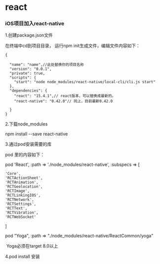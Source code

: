 # react   
### iOS项目加入react-native      

1.创建package.json文件       

在终端中cd到项目目录， 运行npm init生成文件，编辑文件内容如下：   
<pre><code>{
 
  "name": "name",//此处替换你的项目名称
  "version": "0.0.1",
  "private": true,
  "scripts": {
    "start": "node node_modules/react-native/local-cli/cli.js start"
  },
  "dependencies": {
    "react": "15.4.1",// react版本，可以替换成最新的。 
    "react-native": "0.42.0"// 同上，目前最新0.42.0 
    
  } 
}
</code></pre>


2.下载node_modules

npm install --save react-native 

3.通过pod安装需要的库 

pod 里的内容如下：

pod 'React', :path => './node_modules/react-native', :subspecs => [

    'Core',
    'RCTActionSheet',
    'RCTAnimation',
    'RCTGeolocation',
    'RCTImage',
    'RCTLinkingIOS',
    'RCTNetwork',
    'RCTSettings',
    'RCTText',
    'RCTVibration',
    'RCTWebSocket'
    
  ]
 
  pod "Yoga", :path => "./node_modules/react-native/ReactCommon/yoga"
  
  Yoga必须在target 8.0以上
  
4.pod install 安装


